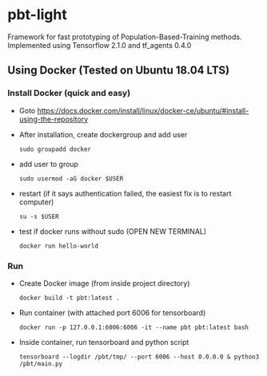 # pbt-light
Framework for fast prototyping of Population-Based-Training methods. Implemented using Tensorflow 2.1.0 and tf_agents 0.4.0
## Using Docker (Tested on Ubuntu 18.04 LTS)
### Install Docker (quick and easy)
* Goto  https://docs.docker.com/install/linux/docker-ce/ubuntu/#install-using-the-repository 
* After installation, create dockergroup and add user

   ```sudo groupadd docker```
* add user to group

   ```sudo usermod -aG docker $USER```
* restart (if it says authentication failed, the easiest fix is to restart computer)

   ```su -s $USER ```
* test if docker runs without sudo (OPEN NEW TERMINAL)

   ```docker run hello-world```

### Run
* Create Docker image (from inside project directory)

   ``` docker build -t pbt:latest . ```

* Run container (with attached port 6006 for tensorboard)

   ``` docker run -p 127.0.0.1:6006:6006 -it --name pbt pbt:latest bash ```

* Inside container, run tensorboard and python script

   ``` tensorboard --logdir /pbt/tmp/ --port 6006 --host 0.0.0.0 & python3 /pbt/main.py ```
